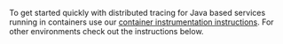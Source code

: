 To get started quickly with distributed tracing for Java based services running in containers use our [container instrumentation instructions](https://github.com/wavefrontHQ/wavefront-opentracing-bundle-java/blob/master/docs/container.md). For other environments check out the instructions below.
